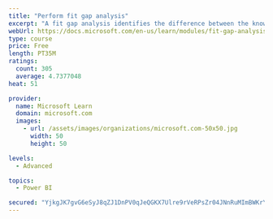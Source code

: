 ```yaml
---
title: "Perform fit gap analysis"
excerpt: "A fit gap analysis identifies the difference between the known requirements and the proposed or current solution. This module covers performing a fit gap analysis."
webUrl: https://docs.microsoft.com/en-us/learn/modules/fit-gap-analysis/
type: course
price: Free
length: PT35M
ratings:
  count: 305
  average: 4.7377048
heat: 51

provider:
  name: Microsoft Learn
  domain: microsoft.com
  images:
    - url: /assets/images/organizations/microsoft.com-50x50.jpg
      width: 50
      height: 50

levels:
  - Advanced

topics:
  - Power BI

secured: "YjkgJK7gvG6eSyJ8qZJ1DnPV0qJeQGKX7Ulre9rVeRPsZr04JNnRuMImBWKrYPp6TgBI75yrUMAypy39hxyL7SkiWggX4qwrXyQoDpo+DD+0mwu0EapGItd4yJbO1vK5YnLX01SC4kVzE+ccJ0Tko6XgAEVsdcHDfJdyB72LhrN9fByrXDfc+eEiEhe9f8pvdaAmNB31ualUsEYa67Ey+XYDK6Lni3qblPTlw7AwmYAOzOVNalsAqmOSTwwR0aQYrezC6k3VmnICHN4ubJH6gV1+7SWTMNFWGunEgOhGaYmi8OpEqDGhMGfsezBKkhfxSG/7k4Wgx9/UYj5a755ccqO878SYeF/jKJzTfuYTT8GROfY/9BWdrzu+CpdcXaOEZVffj2rTBmFtEz4GVFSQ9A==;i8Ff45X0dec7mJDJBXh34A=="
---
```


